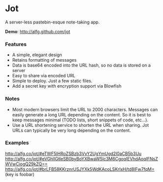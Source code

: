 Jot
=======

A server-less pastebin-esque note-taking app.

**Demo**: http://alfg.github.com/jot

### Features
* A simple, elegant design
* Retains formatting of messages
* Data is base64 encoded into the URL hash, so no data is stored on a server
* Easy to share via encoded URL
* Simple to deploy. Just a few static files.
* Add a secret key with encryption support via Blowfish

### Notes
* Most modern browsers limit the URL to 2000 characters. Messages can easily generate a long URL depending
on the content. So it is best to keep messages minimal (TODO lists, short snippets of code, etc...).
* Use a URL shortening service to shorten the URL when sharing. Jot URLs can typically be very long
depending on the content.

### Examples
http://alfg.co/jot/#eTWF5IHRoZSBzb3VyY2UgYmUgd2l0aCB5b3Uu
http://alfg.co/jot/#eVGhlIGtleSB0byBoYXBwaW5lc3M6CgoqIEVhdAoqIFNsZWVwCiogQ29kZQ==
http://alfg.co/jot/#brLFB58KKrznrUSJYXk5WdKAcoLSKrlxH/td8lFw7fqM= (key is foobar)
